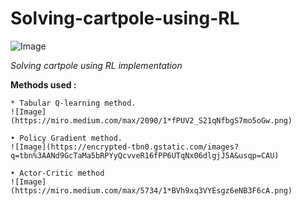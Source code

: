 # Solving-cartpole-using-RL
![Image](https://www.google.com/url?sa=i&url=https%3A%2F%2Fgithub.com%2Fganeshjha%2FCartpole&psig=AOvVaw01izDjRHGnjijSNZ1H9Oj1&ust=1594808110714000&source=images&cd=vfe&ved=0CAIQjRxqFwoTCMCK2q3BzOoCFQAAAAAdAAAAABAE)

_Solving cartpole using RL implementation_

**Methods used :**
```
* Tabular Q-learning method. 
![Image](https://miro.medium.com/max/2090/1*fPUV2_S21qNfbgS7mo5oGw.png)
```
```
• Policy Gradient method.
![Image](https://encrypted-tbn0.gstatic.com/images?q=tbn%3AANd9GcTaMa5bRPYyQcvveR16fPP6UTqNx06dlgjJ5A&usqp=CAU)
```
```
• Actor-Critic method
![Image](https://miro.medium.com/max/5734/1*BVh9xq3VYEsgz6eNB3F6cA.png)
```
